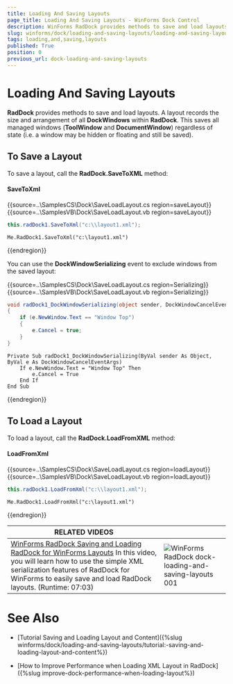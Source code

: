 ```yaml
---
title: Loading And Saving Layouts
page_title: Loading And Saving Layouts - WinForms Dock Control
description: WinForms RadDock provides methods to save and load layouts. 
slug: winforms/dock/loading-and-saving-layouts/loading-and-saving-layouts
tags: loading,and,saving,layouts
published: True
position: 0
previous_url: dock-loading-and-saving-layouts
---
```


# Loading And Saving Layouts
 
__RadDock__ provides methods to save and load layouts. A layout records the size and arrangement of all __DockWindows__ within __RadDock__. This saves all managed windows (__ToolWindow__ and __DocumentWindow__) regardless of state (i.e. a window may be hidden or floating and still be saved). 
       
## To Save a Layout

To save a layout, call the __RadDock.SaveToXML__ method:

#### SaveToXml 

{{source=..\SamplesCS\Dock\SaveLoadLayout.cs region=saveLayout}} 
{{source=..\SamplesVB\Dock\SaveLoadLayout.vb region=saveLayout}} 

````C#
this.radDock1.SaveToXml("c:\\layout1.xml");

````
````VB.NET
Me.RadDock1.SaveToXml("c:\layout1.xml")

````

{{endregion}} 
 
You can use the __DockWindowSerializing__ event to exclude windows from the saved layout: 

{{source=..\SamplesCS\Dock\SaveLoadLayout.cs region=Serializing}} 
{{source=..\SamplesVB\Dock\SaveLoadLayout.vb region=Serializing}} 

````C#
void radDock1_DockWindowSerializing(object sender, DockWindowCancelEventArgs e)
{
    if (e.NewWindow.Text == "Window Top")
    {
        e.Cancel = true;
    }
}

````
````VB.NET
Private Sub radDock1_DockWindowSerializing(ByVal sender As Object, ByVal e As DockWindowCancelEventArgs)
    If e.NewWindow.Text = "Window Top" Then
        e.Cancel = True
    End If
End Sub

````

{{endregion}} 
 

## To Load a Layout

To load a layout, call the __RadDock.LoadFromXML__ method:

#### LoadFromXml 

{{source=..\SamplesCS\Dock\SaveLoadLayout.cs region=loadLayout}} 
{{source=..\SamplesVB\Dock\SaveLoadLayout.vb region=loadLayout}} 

````C#
this.radDock1.LoadFromXml("c:\\layout1.xml");

````
````VB.NET
Me.RadDock1.LoadFromXml("c:\layout1.xml")

````

{{endregion}} 
 

| RELATED VIDEOS |  |
| ------ | ------ |
|[WinForms RadDock Saving and Loading RadDock for WinForms Layouts](http://www.telerik.com/videos/winforms/saving-and-loading-raddock-for-winforms-layouts) In this video, you will learn how to use the simple XML serialization features of RadDock for WinForms to easily save and load RadDock layouts. (Runtime: 07:03)|![WinForms RadDock dock-loading-and-saving-layouts 001](images/dock-loading-and-saving-layouts001.png)|

# See Also

* [Tutorial Saving and Loading Layout and Content]({%slug winforms/dock/loading-and-saving-layouts/tutorial:-saving-and-loading-layout-and-content%})  

* [How to Improve Performance when Loading XML Layout in RadDock]({%slug improve-dock-performance-when-loading-layout%})   
 
